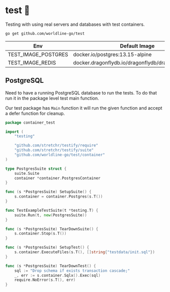 # test 🧪

Testing with using real servers and databases with test containers.

```sh
go get github.com/worldline-go/test
```

| Env                 | Default Image                                       |
| ------------------- | --------------------------------------------------- |
| TEST_IMAGE_POSTGRES | docker.io/postgres:13.15-alpine                     |
| TEST_IMAGE_REDIS    | docker.dragonflydb.io/dragonflydb/dragonfly:v1.27.1 |

## PostgreSQL

Need to have a running PostgreSQL database to run the tests. To do that run it in the package level test main function.

Our test package has `Main` function it will run the given function and accept a defer function for cleanup.

```go
package container_test

import (
	"testing"

	"github.com/stretchr/testify/require"
	"github.com/stretchr/testify/suite"
	"github.com/worldline-go/test/container"
)

type PostgresSuite struct {
	suite.Suite
	container *container.PostgresContainer
}

func (s *PostgresSuite) SetupSuite() {
	s.container = container.Postgres(s.T())
}

func TestExampleTestSuite(t *testing.T) {
	suite.Run(t, new(PostgresSuite))
}

func (s *PostgresSuite) TearDownSuite() {
	s.container.Stop(s.T())
}

func (s *PostgresSuite) SetupTest() {
	s.container.ExecuteFiles(s.T(), []string{"testdata/init.sql"})
}

func (s *PostgresSuite) TearDownTest() {
	sql := "Drop schema if exists transaction cascade;"
	_, err := s.container.Sqlx().Exec(sql)
	require.NoError(s.T(), err)
}
```
